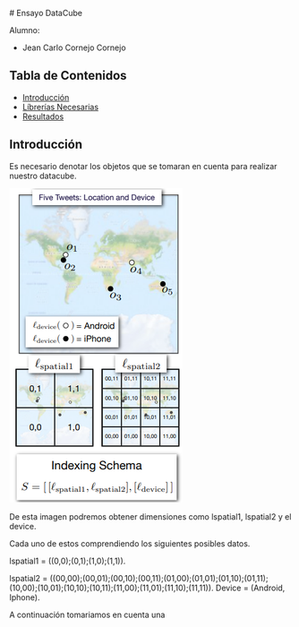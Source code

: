 # Ensayo DataCube

Alumno:

- Jean Carlo Cornejo Cornejo

## Tabla de Contenidos

- [Introducción](#introducción)
- [Líbrerías Necesarias](#librerías-necesarias)
- [Resultados](#resultados)

## Introducción

Es necesario denotar los objetos que se tomaran en cuenta para realizar nuestro datacube.

![link](https://github.com/Jeannix/EnsayoDataCube/blob/main/Resources/data.png)

De esta imagen podremos obtener dimensiones como lspatial1, lspatial2 y el device.

Cada uno de estos comprendiendo los siguientes posibles datos.

lspatial1 = ((0,0);(0,1);(1,0);(1,1)).

lspatial2 = ((00,00);(00,01);(00,10);(00,11);(01,00);(01,01);(01,10);(01,11);
 (10,00);(10,01);(10,10);(10,11);(11,00);(11,01);(11,10);(11,11)).
Device = (Android, Iphone).

A continuación tomariamos en cuenta una

